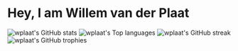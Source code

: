 # Hey, I am Willem van der Plaat

![wplaat's GitHub stats](https://github-readme-stats.vercel.app/api?username=wplaat&count_private=true&show_icons=true)
![wplaat's Top languages](https://github-readme-stats.vercel.app/api/top-langs/?username=wplaat&layout=compact&langs_count=8)
![wplaat's GitHub streak](http://github-readme-streak-stats.herokuapp.com?user=wplaat)
![wplaat's GitHub trophies](https://github-profile-trophy.vercel.app/?username=wplaat&margin-w=4&column=8)
